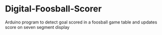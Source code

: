 # Digital-Foosball-Scorer
Arduino program to detect goal scored in a foosball game table and updates score on seven segment display
